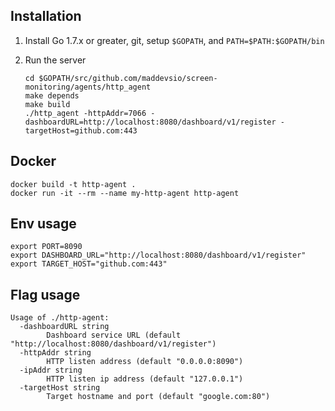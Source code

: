 ## Installation

1. Install Go 1.7.x or greater, git, setup `$GOPATH`, and `PATH=$PATH:$GOPATH/bin`

2. Run the server
    ```
    cd $GOPATH/src/github.com/maddevsio/screen-monitoring/agents/http_agent
    make depends
    make build
    ./http_agent -httpAddr=7066 -dashboardURL=http://localhost:8080/dashboard/v1/register -targetHost=github.com:443
    ```

## Docker
```
docker build -t http-agent .
docker run -it --rm --name my-http-agent http-agent
```

## Env usage
```
export PORT=8090
export DASHBOARD_URL="http://localhost:8080/dashboard/v1/register"
export TARGET_HOST="github.com:443"
```

## Flag usage
```
Usage of ./http-agent:
  -dashboardURL string
    	Dashboard service URL (default "http://localhost:8080/dashboard/v1/register")
  -httpAddr string
    	HTTP listen address (default "0.0.0.0:8090")
  -ipAddr string
    	HTTP listen ip address (default "127.0.0.1")
  -targetHost string
    	Target hostname and port (default "google.com:80")
```
